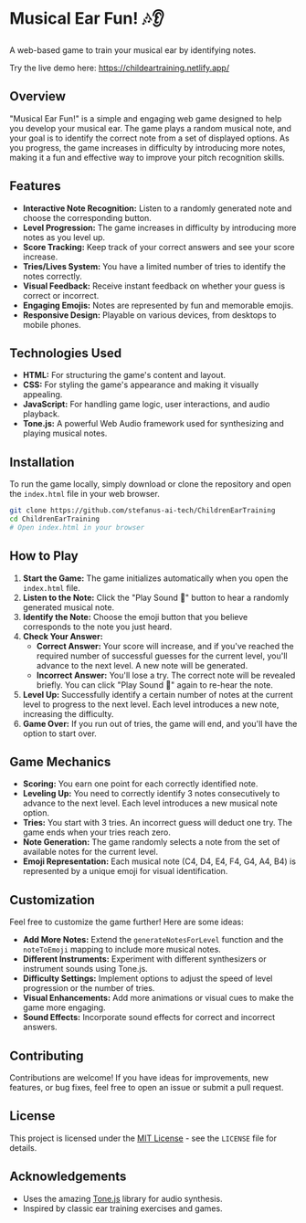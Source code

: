 
# Musical Ear Fun! 🎶👂

A web-based game to train your musical ear by identifying notes.

Try the live demo here: https://childeartraining.netlify.app/

## Overview

"Musical Ear Fun!" is a simple and engaging web game designed to help you develop your musical ear. The game plays a random musical note, and your goal is to identify the correct note from a set of displayed options. As you progress, the game increases in difficulty by introducing more notes, making it a fun and effective way to improve your pitch recognition skills.

## Features

*   **Interactive Note Recognition:** Listen to a randomly generated note and choose the corresponding button.
*   **Level Progression:** The game increases in difficulty by introducing more notes as you level up.
*   **Score Tracking:** Keep track of your correct answers and see your score increase.
*   **Tries/Lives System:** You have a limited number of tries to identify the notes correctly.
*   **Visual Feedback:** Receive instant feedback on whether your guess is correct or incorrect.
*   **Engaging Emojis:** Notes are represented by fun and memorable emojis.
*   **Responsive Design:** Playable on various devices, from desktops to mobile phones.

## Technologies Used

*   **HTML:** For structuring the game's content and layout.
*   **CSS:** For styling the game's appearance and making it visually appealing.
*   **JavaScript:** For handling game logic, user interactions, and audio playback.
*   **Tone.js:** A powerful Web Audio framework used for synthesizing and playing musical notes.

## Installation

To run the game locally, simply download or clone the repository and open the `index.html` file in your web browser.

```bash
git clone https://github.com/stefanus-ai-tech/ChildrenEarTraining
cd ChildrenEarTraining
# Open index.html in your browser
```

## How to Play

1. **Start the Game:** The game initializes automatically when you open the `index.html` file.
2. **Listen to the Note:** Click the "Play Sound 🎵" button to hear a randomly generated musical note.
3. **Identify the Note:**  Choose the emoji button that you believe corresponds to the note you just heard.
4. **Check Your Answer:**
    *   **Correct Answer:** Your score will increase, and if you've reached the required number of successful guesses for the current level, you'll advance to the next level. A new note will be generated.
    *   **Incorrect Answer:** You'll lose a try. The correct note will be revealed briefly. You can click "Play Sound 🎵" again to re-hear the note.
5. **Level Up:** Successfully identify a certain number of notes at the current level to progress to the next level. Each level introduces a new note, increasing the difficulty.
6. **Game Over:** If you run out of tries, the game will end, and you'll have the option to start over.

## Game Mechanics

*   **Scoring:** You earn one point for each correctly identified note.
*   **Leveling Up:** You need to correctly identify 3 notes consecutively to advance to the next level. Each level introduces a new musical note option.
*   **Tries:** You start with 3 tries. An incorrect guess will deduct one try. The game ends when your tries reach zero.
*   **Note Generation:** The game randomly selects a note from the set of available notes for the current level.
*   **Emoji Representation:** Each musical note (C4, D4, E4, F4, G4, A4, B4) is represented by a unique emoji for visual identification.

## Customization

Feel free to customize the game further! Here are some ideas:

*   **Add More Notes:** Extend the `generateNotesForLevel` function and the `noteToEmoji` mapping to include more musical notes.
*   **Different Instruments:** Experiment with different synthesizers or instrument sounds using Tone.js.
*   **Difficulty Settings:** Implement options to adjust the speed of level progression or the number of tries.
*   **Visual Enhancements:** Add more animations or visual cues to make the game more engaging.
*   **Sound Effects:** Incorporate sound effects for correct and incorrect answers.

## Contributing

Contributions are welcome! If you have ideas for improvements, new features, or bug fixes, feel free to open an issue or submit a pull request.

## License

This project is licensed under the [MIT License](https://www.mit.edu/~amini/LICENSE.md) - see the `LICENSE` file for details.

## Acknowledgements

*   Uses the amazing [Tone.js](https://tonejs.github.io/) library for audio synthesis.
*   Inspired by classic ear training exercises and games.
